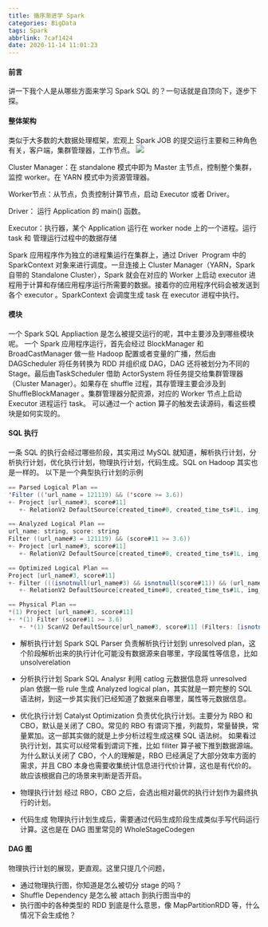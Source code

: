 ```yaml
---
title: 循序渐进学 Spark
categories: BigData
tags: Spark
abbrlink: 7caf1424
date: 2020-11-14 11:01:23
---
```


#### 前言
讲一下我个人是从哪些方面来学习 Spark SQL 的？一句话就是自顶向下，逐步下探。
<!--more-->

#### 整体架构
类似于大多数的大数据处理框架，宏观上 Spark JOB 的提交运行主要和三种角色有关，客户端，集群管理器，工作节点。
![](https://tva1.sinaimg.cn/large/00831rSTly1gd3wm9z12rj30gk07ydg6.jpg)

Cluster Manager：在 standalone 模式中即为 Master 主节点，控制整个集群，监控 worker。在 YARN 模式中为资源管理器。

Worker节点：从节点，负责控制计算节点，启动 Executor 或者 Driver。

Driver： 运行 Application 的 main() 函数。

Executor：执行器，某个 Application 运行在 worker node 上的一个进程。运行 task 和 管理运行过程中的数据存储

Spark 应用程序作为独立的进程集运行在集群上，通过 Driver  Program 中的 SparkContext 对象来进行调度。一旦连接上 Cluster Manager（YARN，Spark 自带的 Standalone Cluster），Spark 就会在对应的 Worker 上启动 executor 进程用于计算和存储应用程序运行所需要的数据。接着你的应用程序代码会被发送到各个 executor 。SparkContext 会调度生成 task 在 executor 进程中执行。

#### 模块
一个 Spark SQL Appliaction 是怎么被提交运行的呢，其中主要涉及到哪些模块呢。
一个 Spark 应用程序运行，首先会经过 BlockManager 和 BroadCastManager 做一些 Hadoop 配置或者变量的广播，然后由 DAGScheduler 将任务转换为 RDD 并组织成 DAG，DAG 还将被划分为不同的 Stage。最后由TaskScheduler 借助 ActorSystem 将任务提交给集群管理器（Cluster Manager）。如果存在 shuffle 过程，其存管理主要会涉及到 ShuffleBlockManager 。集群管理器分配资源，对应的 Worker 节点上启动 Executor 进程运行 task。
可以通过一个 action 算子的触发去读源码，看这些模块是如何实现的。

#### SQL 执行
一条 SQL 的执行会经过哪些阶段，其实用过 MySQL 就知道，解析执行计划，分析执行计划，优化执行计划，物理执行计划，代码生成。SQL on Hadoop 其实也是一样的。
以下是一个典型执行计划的示例
```scala
== Parsed Logical Plan ==
'Filter (('url_name = 121119) && ('score >= 3.6))
+- Project [url_name#3, score#11]
   +- RelationV2 DefaultSource[created_time#0, created_time_ts#1L, img_url#2, url_name#3, fangyuan#4, type#5, id#6, city#7, tags#8, url#9, name#10, score#11, is_direct_sell#12, project_address#13, alias#14, the_main_unit#15, recently_opened#16, img_links#17, img_srcs#18, detail_url#19, huxing_url#20, dianping_url#21, notes#22, team_buy#23, ... 81 more fields] (Options: [dbtable=newfangdetail,driver=com.mysql.jdbc.Driver,url=*********(redacted),paths=[]])

== Analyzed Logical Plan ==
url_name: string, score: string
Filter ((url_name#3 = 121119) && (score#11 >= 3.6))
+- Project [url_name#3, score#11]
   +- RelationV2 DefaultSource[created_time#0, created_time_ts#1L, img_url#2, url_name#3, fangyuan#4, type#5, id#6, city#7, tags#8, url#9, name#10, score#11, is_direct_sell#12, project_address#13, alias#14, the_main_unit#15, recently_opened#16, img_links#17, img_srcs#18, detail_url#19, huxing_url#20, dianping_url#21, notes#22, team_buy#23, ... 81 more fields] (Options: [dbtable=newfangdetail,driver=com.mysql.jdbc.Driver,url=*********(redacted),paths=[]])

== Optimized Logical Plan ==
Project [url_name#3, score#11]
+- Filter (((isnotnull(url_name#3) && isnotnull(score#11)) && (url_name#3 = 121119)) && (score#11 >= 3.6))
   +- RelationV2 DefaultSource[created_time#0, created_time_ts#1L, img_url#2, url_name#3, fangyuan#4, type#5, id#6, city#7, tags#8, url#9, name#10, score#11, is_direct_sell#12, project_address#13, alias#14, the_main_unit#15, recently_opened#16, img_links#17, img_srcs#18, detail_url#19, huxing_url#20, dianping_url#21, notes#22, team_buy#23, ... 81 more fields] (Options: [dbtable=newfangdetail,driver=com.mysql.jdbc.Driver,url=*********(redacted),paths=[]])

== Physical Plan ==
*(1) Project [url_name#3, score#11]
+- *(1) Filter (score#11 >= 3.6)
   +- *(1) ScanV2 DefaultSource[url_name#3, score#11] (Filters: [isnotnull(url_name#3), isnotnull(score#11), (url_name#3 = 121119)], Options: [dbtable=newfangdetail,driver=com.mysql.jdbc.Driver,url=*********(redacted),paths=[]])

```
- 解析执行计划
Spark SQL Parser 负责解析执行计划到 unresolved plan，这个阶段解析出来的执行计化可能没有数据源来自哪里，字段属性等信息，比如 unsolverelation
- 分析执行计划
Spark SQL Analysr 利用 catlog 元数据信息将 unresolved plan 依据一些 rule 生成 Analyzed logical plan，其实就是一颗完整的 SQL 语法树，到这一步其实我们已经知道了数据来自哪里，属性等元数据信息。
- 优化执行计划
Catalyst Optimization 负责优化执行计划。主要分为 RBO 和 CBO，默认是关闭了 CBO。常见的 RBO 有谓词下推，列裁剪，常量替换，常量累加。这一部其实做的就是上步分析过程生成这棵 SQL 语法树。
如果看过执行计划，其实可以经常看到谓词下推，比如 filiter 算子被下推到数据源端。
为什么默认关闭了 CBO，个人的理解是，RBO 已经满足了大部分效率方面的需求，并且 CBO 本身也需要收集统计信息进行代价计算，这也是有代价的。故应该根据自己的场景来判断是否开启。

- 物理执行计划
经过 RBO，CBO 之后，会选出相对最优的执行计划作为最终执行的计划。
- 代码生成
物理执行计划生成后，需要通过代码生成阶段生成类似手写代码运行计算。这也是在 DAG 图里常见的 WholeStageCodegen

#### DAG 图
物理执行计划的展现，更直观。这里只提几个问题，
- 通过物理执行图，你知道是怎么被切分 stage 的吗？
- Shuffle Dependency 是怎么被 attach 到执行图当中的
- 执行图中的各种类型的 RDD 到底是什么意思，像 MapPartitionRDD 等，什么情况下会生成他？
